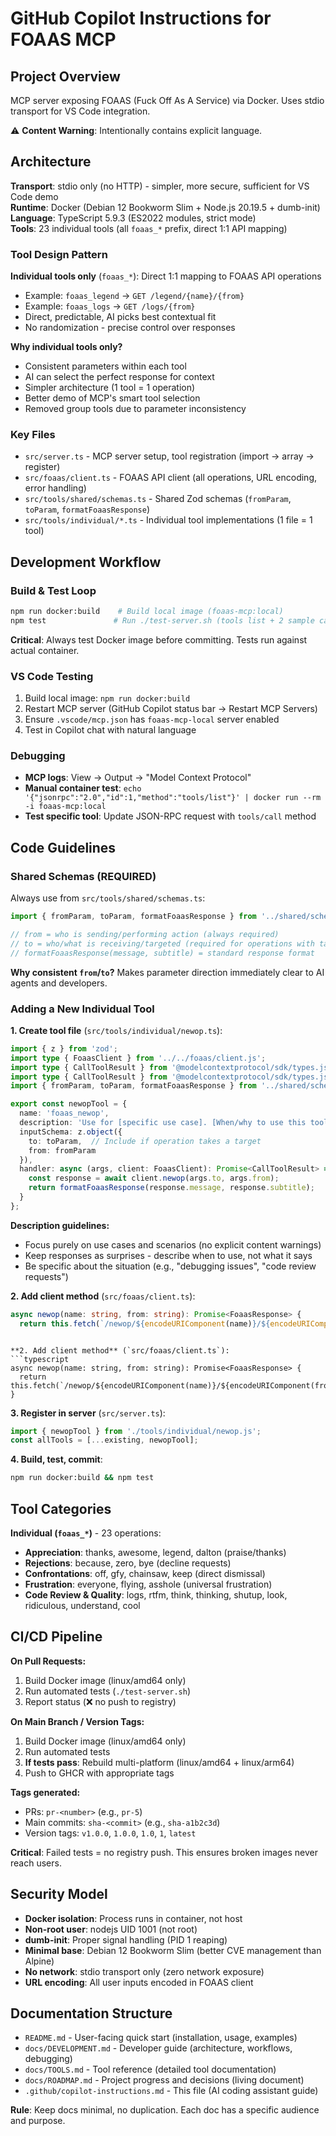 # GitHub Copilot Instructions for FOAAS MCP

## Project Overview

MCP server exposing FOAAS (Fuck Off As A Service) via Docker. Uses stdio transport for VS Code integration.

⚠️ **Content Warning**: Intentionally contains explicit language.

## Architecture

**Transport**: stdio only (no HTTP) - simpler, more secure, sufficient for VS Code demo  
**Runtime**: Docker (Debian 12 Bookworm Slim + Node.js 20.19.5 + dumb-init)  
**Language**: TypeScript 5.9.3 (ES2022 modules, strict mode)  
**Tools**: 23 individual tools (all `foaas_*` prefix, direct 1:1 API mapping)

### Tool Design Pattern

**Individual tools only** (`foaas_*`): Direct 1:1 mapping to FOAAS API operations
- Example: `foaas_legend` → `GET /legend/{name}/{from}`
- Example: `foaas_logs` → `GET /logs/{from}`
- Direct, predictable, AI picks best contextual fit
- No randomization - precise control over responses

**Why individual tools only?**
- Consistent parameters within each tool
- AI can select the perfect response for context
- Simpler architecture (1 tool = 1 operation)
- Better demo of MCP's smart tool selection
- Removed group tools due to parameter inconsistency

### Key Files

- `src/server.ts` - MCP server setup, tool registration (import → array → register)
- `src/foaas/client.ts` - FOAAS API client (all operations, URL encoding, error handling)
- `src/tools/shared/schemas.ts` - Shared Zod schemas (`fromParam`, `toParam`, `formatFoaasResponse`)
- `src/tools/individual/*.ts` - Individual tool implementations (1 file = 1 tool)

## Development Workflow

### Build & Test Loop
```bash
npm run docker:build    # Build local image (foaas-mcp:local)
npm test               # Run ./test-server.sh (tools list + 2 sample calls)
```

**Critical**: Always test Docker image before committing. Tests run against actual container.

### VS Code Testing
1. Build local image: `npm run docker:build`
2. Restart MCP server (GitHub Copilot status bar → Restart MCP Servers)
3. Ensure `.vscode/mcp.json` has `foaas-mcp-local` server enabled
4. Test in Copilot chat with natural language

### Debugging
- **MCP logs**: View → Output → "Model Context Protocol"
- **Manual container test**: `echo '{"jsonrpc":"2.0","id":1,"method":"tools/list"}' | docker run --rm -i foaas-mcp:local`
- **Test specific tool**: Update JSON-RPC request with `tools/call` method

## Code Guidelines

### Shared Schemas (REQUIRED)
Always use from `src/tools/shared/schemas.ts`:

```typescript
import { fromParam, toParam, formatFoaasResponse } from '../shared/schemas.js';

// from = who is sending/performing action (always required)
// to = who/what is receiving/targeted (required for operations with targets)
// formatFoaasResponse(message, subtitle) = standard response format
```

**Why consistent `from`/`to`?** Makes parameter direction immediately clear to AI agents and developers.

### Adding a New Individual Tool

**1. Create tool file** (`src/tools/individual/newop.ts`):
```typescript
import { z } from 'zod';
import type { FoaasClient } from '../../foaas/client.js';
import type { CallToolResult } from '@modelcontextprotocol/sdk/types.js';
import type { CallToolResult } from '@modelcontextprotocol/sdk/types.js';
import { fromParam, toParam, formatFoaasResponse } from '../shared/schemas.js';

export const newopTool = {
  name: 'foaas_newop',
  description: 'Use for [specific use case]. [When/why to use this tool].',
  inputSchema: z.object({
    to: toParam,  // Include if operation takes a target
    from: fromParam
  }),
  handler: async (args, client: FoaasClient): Promise<CallToolResult> => {
    const response = await client.newop(args.to, args.from);
    return formatFoaasResponse(response.message, response.subtitle);
  }
};
```

**Description guidelines:**
- Focus purely on use cases and scenarios (no explicit content warnings)
- Keep responses as surprises - describe when to use, not what it says
- Be specific about the situation (e.g., "debugging issues", "code review requests")

**2. Add client method** (`src/foaas/client.ts`):
```typescript
async newop(name: string, from: string): Promise<FoaasResponse> {
  return this.fetch(`/newop/${encodeURIComponent(name)}/${encodeURIComponent(from)}`);
```
```

**2. Add client method** (`src/foaas/client.ts`):
```typescript
async newop(name: string, from: string): Promise<FoaasResponse> {
  return this.fetch(`/newop/${encodeURIComponent(name)}/${encodeURIComponent(from)}`);
}
```

**3. Register in server** (`src/server.ts`):
```typescript
import { newopTool } from './tools/individual/newop.js';
const allTools = [...existing, newopTool];
```

**4. Build, test, commit**:
```bash
npm run docker:build && npm test
```

## Tool Categories

**Individual (`foaas_*`)** - 23 operations:
- **Appreciation**: thanks, awesome, legend, dalton (praise/thanks)
- **Rejections**: because, zero, bye (decline requests)
- **Confrontations**: off, gfy, chainsaw, keep (direct dismissal)
- **Frustration**: everyone, flying, asshole (universal frustration)
- **Code Review & Quality**: logs, rtfm, think, thinking, shutup, look, ridiculous, understand, cool

## CI/CD Pipeline

**On Pull Requests:**
1. Build Docker image (linux/amd64 only)
2. Run automated tests (`./test-server.sh`)
3. Report status (❌ no push to registry)

**On Main Branch / Version Tags:**
1. Build Docker image (linux/amd64 only)
2. Run automated tests
3. **If tests pass**: Rebuild multi-platform (linux/amd64 + linux/arm64)
4. Push to GHCR with appropriate tags

**Tags generated:**
- PRs: `pr-<number>` (e.g., `pr-5`)
- Main commits: `sha-<commit>` (e.g., `sha-a1b2c3d`)
- Version tags: `v1.0.0`, `1.0.0`, `1.0`, `1`, `latest`

**Critical**: Failed tests = no registry push. This ensures broken images never reach users.

## Security Model

- **Docker isolation**: Process runs in container, not host
- **Non-root user**: nodejs UID 1001 (not root)
- **dumb-init**: Proper signal handling (PID 1 reaping)
- **Minimal base**: Debian 12 Bookworm Slim (better CVE management than Alpine)
- **No network**: stdio transport only (zero network exposure)
- **URL encoding**: All user inputs encoded in FOAAS client

## Documentation Structure

- `README.md` - User-facing quick start (installation, usage, examples)
- `docs/DEVELOPMENT.md` - Developer guide (architecture, workflows, debugging)
- `docs/TOOLS.md` - Tool reference (detailed tool documentation)
- `docs/ROADMAP.md` - Project progress and decisions (living document)
- `.github/copilot-instructions.md` - This file (AI coding assistant guide)

**Rule**: Keep docs minimal, no duplication. Each doc has a specific audience and purpose.
